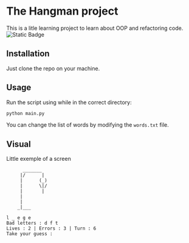 
# The Hangman project

This is a litle learning project to learn about OOP and refactoring code. \
![Static Badge](https://img.shields.io/badge/python-%233776AB?style=flat&logo=python&logoColor=yellow)

## Installation

Just clone the repo on your machine.

## Usage
Run the script using while in the correct directory:

```bash
python main.py
```

You can change the list of words by modifying the `words.txt` file.

## Visual

Little exemple of a screen 

```
      _______
     |/      |
     |      (_)
     |      \|/
     |       |
     |      
     |
    _|___
    
l _ e g e
Bad letters : d f t
Lives : 2 | Errors : 3 | Turn : 6
Take your guess : 
```